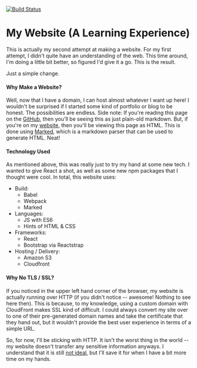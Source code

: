 [![Build Status](https://travis-ci.com/mfreema1/personal-site-v2.svg?branch=master)](https://travis-ci.com/mfreema1/personal-site-v2)

# My Website (A Learning Experience)
This is actually my second attempt at making a website.  For my first attempt, I didn't quite have an understanding of the web.  This time around, I'm doing a little bit better, so figured I'd give it a go.  This is the result.

Just a simple change.

#### Why Make a Website?
Well, now that I have a domain, I can host almost whatever I want up here!  I wouldn't be surprised if I started some kind of portfolio or blog to be honest.  The possibilities are endless.
Side note:  If you're reading this page on the [GitHub](https://github.com/mfreema1/personal-site-v2), then you'll be seeing this as just plain-old markdown.  But, if you're on my [website](http://mrkfrmn.com), then you'll be viewing this page as HTML.  This is done using [Marked](https://www.npmjs.com/package/marked), which is a markdown parser that can be used to generate HTML.  Neat!

#### Technology Used
As mentioned above, this was really just to try my hand at some new tech.  I wanted to give React a shot, as well as some new npm packages that I thought were cool.  In total, this website uses:
- Build:
    - Babel
    - Webpack
    - Marked
- Languages:
    - JS with ES6
    - Hints of HTML & CSS
- Frameworks:
    - React
    - Bootstrap via Reactstrap
- Hosting / Delivery:
    - Amazon S3
    - Cloudfront

#### Why No TLS / SSL?
If you noticed in the upper left hand corner of the browser, my website is actually running over HTTP (if you didn't notice -- awesome!  Nothing to see here then).  This is because, to my knowledge, using a custom domain with CloudFront makes SSL kind of difficult.  I could always convert my site over to one of their pre-generated domain names and take the certificate that they hand out, but it wouldn't provide the best user experience in terms of a simple URL.

So, for now, I'll be sticking with HTTP.  It isn't the worst thing in the world -- my website doesn't transfer any sensitive information anyways.  I understand that it is still [not ideal]('https://doesmysiteneedhttps.com/'), but I'll save it for when I have a bit more time on my hands.
